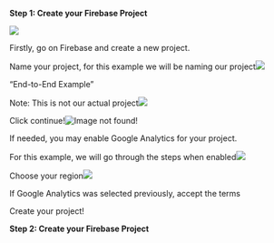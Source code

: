 ﻿**Step 1: Create your Firebase Project**

![](Aspose.Words.b4fdc2ab-c457-4bd3-a99d-5c9362d08aee.001.jpeg)

Firstly, go on Firebase and create a new project.

Name your project, for this example we will be naming our project![](Aspose.Words.b4fdc2ab-c457-4bd3-a99d-5c9362d08aee.002.jpeg)

“End-to-End Example”

Note: This is not our actual project![](Aspose.Words.b4fdc2ab-c457-4bd3-a99d-5c9362d08aee.003.png)

Click continue!![Image not found!](https://github.com/[Xeropyt]/[IOTS-Project]/Images/image.jpg?raw=true)

If needed, you may enable Google Analytics for your project.

For this example, we will go through the steps when enabled![](Aspose.Words.b4fdc2ab-c457-4bd3-a99d-5c9362d08aee.003.png)

Choose your region![](Aspose.Words.b4fdc2ab-c457-4bd3-a99d-5c9362d08aee.005.jpeg)

If Google Analytics was selected previously, accept the terms

Create your project!

**Step 2: Create your Firebase Project**
